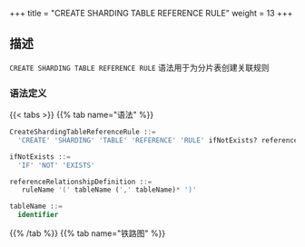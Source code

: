 +++
title = "CREATE SHARDING TABLE REFERENCE RULE"
weight = 13
+++

## 描述

`CREATE SHARDING TABLE REFERENCE RULE` 语法用于为分片表创建关联规则

### 语法定义

{{< tabs >}}
{{% tab name="语法" %}}
```sql
CreateShardingTableReferenceRule ::=
  'CREATE' 'SHARDING' 'TABLE' 'REFERENCE' 'RULE' ifNotExists? referenceRelationshipDefinition  (',' referenceRelationshipDefinition)*

ifNotExists ::=
  'IF' 'NOT' 'EXISTS'

referenceRelationshipDefinition ::=
   ruleName '(' tableName (',' tableName)* ')'

tableName ::=
  identifier
```
{{% /tab %}}
{{% tab name="铁路图" %}}
<iframe frameborder="0" name="diagram" id="diagram" width="100%" height="100%"></iframe>
{{% /tab %}}
{{< /tabs >}}

### 补充说明

- 只能为分片表创建关联关系；
- 一张分片表只能具有一个关联关系；
- 关联的分片表应分布在相同的存储单元，并且分片个数相同。例如 `ds_${0..1}.t_order_${0..1}` 与 `ds_${0..1}.t_order_item_${0..1}`；
- 关联的分片表应使用一致的分片算法。例如 `t_order_${order_id % 2}` 与 `t_order_item_${order_item_id % 2}`；
- `ifNotExists` 子句用于避免 `Duplicate sharding table reference rule` 错误。

### 示例

#### 1.创建关联关系

```sql
-- 创建关联关系之前需要先创建分片规则 t_order,t_order_item
CREATE SHARDING TABLE REFERENCE RULE ref_0 (t_order,t_order_item);
```

#### 2.创建多个关联关系

```sql
-- 创建关联关系之前需要先创建分片规则 t_order,t_order_item,t_product,t_product_item
CREATE SHARDING TABLE REFERENCE RULE ref_0 (t_order,t_order_item), ref_1 (t_product,t_product_item);
```

#### 3.使用 `ifNotExists` 子句创建关联关系

```sql
CREATE SHARDING TABLE REFERENCE RULE IF NOT EXISTS ref_0 (t_order,t_order_item);
```

### 保留字

`CREATE`、`SHARDING`、`TABLE`、`REFERENCE`、`RULE`

### 相关链接

- [保留字](/cn/reference/distsql/syntax/reserved-word/)
- [CREATE SHARDING TABLE RULE](/cn/reference/distsql/syntax/rdl/rule-definition/create-sharding-table-rule/)
